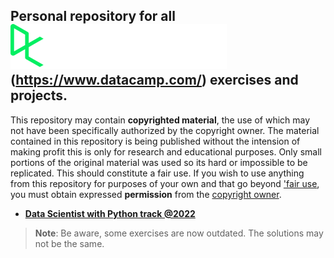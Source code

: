 ## Personal repository for all ![alt text](https://github.com/focuspy/DataCamp/blob/main/SVG/inverted.svg)(https://www.datacamp.com/) exercises and projects.

This repository may contain **copyrighted material**, the use of which may not have been specifically authorized by the copyright owner. 
The material contained in this repository is being published without the intension of making profit this is only for research and educational purposes. 
Only small portions of the original material was used so its hard or impossible to be replicated.
This should constitute a fair use.
If you wish to use anything from this repository for purposes of your own and that go beyond ['fair use](https://copyrightalliance.org/faqs/what-is-fair-use/), you must obtain expressed **permission** from the [copyright owner](https://support.datacamp.com/hc/en-us/requests/new/).

- [**Data Scientist with Python track @2022**](https://www.datacamp.com/)

> **Note**: Be aware, some exercises are now outdated. The solutions may not be the same.

